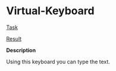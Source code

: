 # Virtual-Keyboard

[Task](https://github.com/rolling-scopes-school/tasks/blob/master/tasks/stage-0/projects.md#task-11-virtual-keyboard-40)

[Result](https://ebces.github.io/Virtual-Keyboard/)

**Description**

Using this keyboard you can type the text.